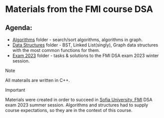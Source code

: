 # Materials from the FMI course DSA

## Agenda:
* [Algorithms](./algorithms) folder - search/sort algorithms, algorithms in graph.
* [Data Structures](./Data%20Structures) folder - BST, Linked List(singly), Graph data structures with the most common functions for them.
* [Exam 2023](./Exam%202023) folder - tasks & solutions to the FMI DSA exam 2023 winter session.

> [!NOTE]
> All materails are written in C++. 

> [!IMPORTANT]
> Materials were created in order to succeed in <ins>Sofia University, FMI</ins> DSA exam 2023 summer session. Algorithms and structures had to supply course expectations, so they are in the context of this course.
